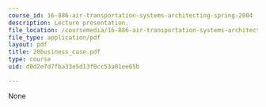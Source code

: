 ```yaml
---
course_id: 16-886-air-transportation-systems-architecting-spring-2004
description: Lecture presentation.
file_location: /coursemedia/16-886-air-transportation-systems-architecting-spring-2004/d0d2e7d7fba33e5d13f0cc53a01ee65b_20business_case.pdf
file_type: application/pdf
layout: pdf
title: 20business_case.pdf
type: course
uid: d0d2e7d7fba33e5d13f0cc53a01ee65b

---
```

None